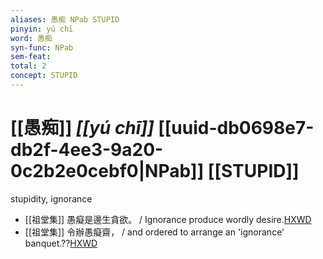 ```yaml
---
aliases: 愚痴 NPab STUPID
pinyin: yú chī
word: 愚痴
syn-func: NPab
sem-feat: 
total: 2
concept: STUPID 
---
```

# [[愚痴]] *[[yú chī]]*  [[uuid-db0698e7-db2f-4ee3-9a20-0c2b2e0cebf0|NPab]] [[STUPID]]
stupidity, ignorance
 - [[祖堂集]] 愚癡是邊生貪欲。 / Ignorance produce wordly desire.[HXWD](https://hxwd.org/textview.html?location=KR6q0002_Yan_001-1019a.31)
 - [[祖堂集]] 令辦愚癡齋， / and ordered to arrange an 'ignorance' banquet.??[HXWD](https://hxwd.org/textview.html?location=KR6q0002_Yan_006-2071a.9)